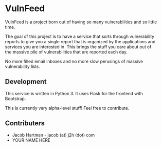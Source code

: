 # VulnFeed

VulnFeed is a project born out of having so many vulnerabilities and so little time.

The goal of this project is to have a service that sorts through vulnerability reports to give you a single report that is organized by the applications and services you are interested in. This brings the stuff you care about out of the massive pile of vulnerabilities that are reported each day.

No more filled email inboxes and no more slow perusings of massive vulnerability lists.

## Development

This service is written in Python 3. It uses Flask for the frontend with Bootstrap.

This is currently very alpha-level stuff! Feel free to contribute.

## Contributers

* Jacob Hartman - jacob (at) j2h (dot) com
* YOUR NAME HERE
